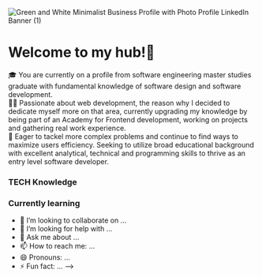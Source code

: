 ![Green and White Minimalist Business Profile with Photo Profile LinkedIn Banner (1)](https://github.com/user-attachments/assets/21075143-c714-4d65-8a03-267b798951d0)






<h1>Welcome to my hub!👋</h1>

🎓 You are currently on a profile from software engineering master studies graduate with fundamental knowledge of software design and software development. <br>
👩‍💻 Passionate about web development, the reason why I decided to dedicate myself more on that area, currently upgrading my knowledge by being part of an Academy for Frontend development, working on projects and gathering real work experience. <br>
🔭 Eager to tackel more complex problems and continue to find ways to maximize users efficiency. 
Seeking to utilize broad educational background with excellent analytical, technical and programming skills to thrive as an entry level software developer.

<h3>TECH Knowledge</h3>

<h3>Currently learning</h3>

- 👯 I’m looking to collaborate on ...
- 🤔 I’m looking for help with ...
- 💬 Ask me about ...
- 📫 How to reach me: ...
- 😄 Pronouns: ...
- ⚡ Fun fact: ...
-->
